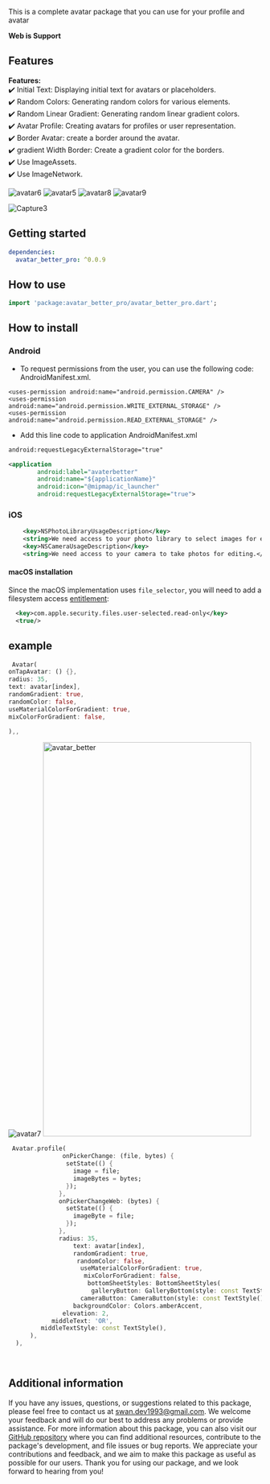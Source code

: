 This is a complete avatar package that you can use for your profile and avatar

**Web is Support** 

## Features

**Features:**  
✔️ Initial Text: Displaying initial text for avatars or placeholders.  
✔️ Random Colors: Generating random colors for various elements.  
✔️ Random Linear Gradient: Generating random linear gradient colors.  
✔️ Avatar Profile: Creating avatars for profiles or user representation.  
✔️ Border Avatar: create a border around the avatar.  
✔️ gradient Width Border: Create a gradient color for the borders.  
✔️ Use ImageAssets.  
✔️ Use ImageNetwork.

![avatar6](https://github.com/user-attachments/assets/8e176a21-6ec7-47f1-bdd6-ab417851d7cd)
![avatar5](https://github.com/user-attachments/assets/d226ecba-fd44-4d3f-8f7b-86a8b8bcc94a)
![avatar8](https://github.com/user-attachments/assets/b3f4b33d-1a70-4031-b019-725ff03f31c6)
![avatar9](https://github.com/user-attachments/assets/860bf717-3b65-4f3c-8e88-2ddd5060b420)




![Capture3](https://github.com/SwanFlutter/avatar_better_pro/assets/151648897/5b229562-fb6d-40fc-a3aa-0655284c3968)




## Getting started

```yaml
dependencies:
  avatar_better_pro: ^0.0.9
```

## How to use

```dart
import 'package:avatar_better_pro/avatar_better_pro.dart';

```

## How to install

### Android

- To request permissions from the user, you can use the following code: AndroidManifest.xml.

```
<uses-permission android:name="android.permission.CAMERA" />
<uses-permission android:name="android.permission.WRITE_EXTERNAL_STORAGE" />
<uses-permission android:name="android.permission.READ_EXTERNAL_STORAGE" />

```

- Add this line code to application AndroidManifest.xml

```xml
android:requestLegacyExternalStorage="true"
```

```xml
<application
        android:label="avaterbetter"
        android:name="${applicationName}"
        android:icon="@mipmap/ic_launcher"
        android:requestLegacyExternalStorage="true">
```


### iOS

```xml
    <key>NSPhotoLibraryUsageDescription</key>
    <string>We need access to your photo library to select images for editing.</string>
    <key>NSCameraUsageDescription</key>
    <string>We need access to your camera to take photos for editing.</string>
```


#### macOS installation

Since the macOS implementation uses `file_selector`, you will need to
add a filesystem access
[entitlement](https://docs.flutter.dev/platform-integration/macos/building#entitlements-and-the-app-sandbox):
```xml
  <key>com.apple.security.files.user-selected.read-only</key>
  <true/>
```

## example

```dart
 Avatar(
onTapAvatar: () {},
radius: 35,
text: avatar[index],
randomGradient: true,
randomColor: false,
useMaterialColorForGradient: true,
mixColorForGradient: false,

),,
```

![avatar7](https://github.com/user-attachments/assets/1dd789e9-979b-4f06-ac3c-a469507d9919) <img width="414" height="784" alt="avatar_better" src="https://github.com/user-attachments/assets/ddab13bd-c602-489d-ac7e-4823c94a0e13" />



```dart
 Avatar.profile(
               onPickerChange: (file, bytes) {
                setState(() {
                  image = file;
                  imageBytes = bytes;
                });
              },
              onPickerChangeWeb: (bytes) {
                setState(() {
                  imageByte = file;
                });
              },
              radius: 35,
                  text: avatar[index],
                  randomGradient: true,
                   randomColor: false,
                    useMaterialColorForGradient: true,
                     mixColorForGradient: false,
                      bottomSheetStyles: BottomSheetStyles(
                       galleryButton: GalleryBottom(style: const TextStyle(), color: Colors.amber, text: 'Gallery', icon: const Icon(Icons.image_outlined)),
                    cameraButton: CameraButton(style: const TextStyle(), color: Colors.amber, text: 'Camera', icon: const Icon(Icons.camera_alt_outlined)),
                  backgroundColor: Colors.amberAccent,
               elevation: 2,
            middleText: 'OR',
         middleTextStyle: const TextStyle(),
      ),
  ),
            
                          
```

## Additional information

If you have any issues, questions, or suggestions related to this package, please feel free to contact us at [swan.dev1993@gmail.com](mailto:swan.dev1993@gmail.com). We welcome your feedback and will do our best to address any problems or provide assistance.
For more information about this package, you can also visit our [GitHub repository](https://github.com/SwanFlutter/avatar_better_pro) where you can find additional resources, contribute to the package's development, and file issues or bug reports. We appreciate your contributions and feedback, and we aim to make this package as useful as possible for our users.
Thank you for using our package, and we look forward to hearing from you!
